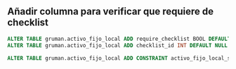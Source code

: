 ## Añadir columna para verificar que requiere de checklist

```SQL
ALTER TABLE gruman.activo_fijo_local ADD require_checklist BOOL DEFAULT FALSE NOT NULL;
ALTER TABLE gruman.activo_fijo_local ADD checklist_id INT DEFAULT NULL NULL;

ALTER TABLE gruman.activo_fijo_local ADD CONSTRAINT activo_fijo_local_section_FK FOREIGN KEY (checklist_id) REFERENCES gruman.`section`(id);
```
